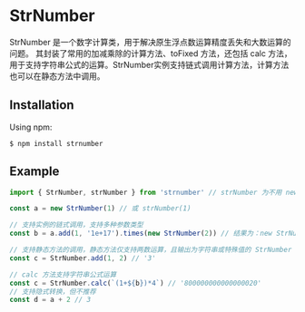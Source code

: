# StrNumber
StrNumber 是一个数字计算类，用于解决原生浮点数运算精度丢失和大数运算的问题。
其封装了常用的加减乘除的计算方法、toFixed 方法，还包括 calc 方法，用于支持字符串公式的运算。StrNumber实例支持链式调用计算方法，计算方法也可以在静态方法中调用。

## Installation

Using npm:

```
$ npm install strnumber
```

## Example

```typescript
import { StrNumber, strNumber } from 'strnumber' // strNumber 为不用 new 调用的 StrNumber

const a = new StrNumber(1) // 或 strNumber(1)

// 支持实例的链式调用，支持多种参数类型
const b = a.add(1, '1e+17').times(new StrNumber(2)) // 结果为：new StrNumber('200000000000000004')

// 支持静态方法的调用，静态方法仅支持两数运算，且输出为字符串或特殊值的 StrNumber 原始值(如'NaN')
const c = StrNumber.add(1, 2) // '3'

// calc 方法支持字符串公式运算
const c = StrNumber.calc(`(1+${b})*4`) // '800000000000000020'
// 支持隐式转换，但不推荐
const d = a + 2 // 3
```

